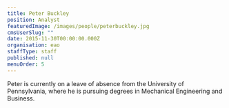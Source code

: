 ```yaml
---
title: Peter Buckley
position: Analyst
featuredImage: /images/people/peterbuckley.jpg
cmsUserSlug: ""
date: 2015-11-30T00:00:00.000Z
organisation: eao
staffType: staff
published: null
menuOrder: 5
---
```


 Peter is currently on a leave of absence from the University of Pennsylvania, where he is pursuing degrees in Mechanical Engineering and Business.  